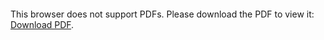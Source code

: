 <object data="christ-in-song/CIS1908pdfs/097.pdf" type="application/pdf" width="100%" height="1024px">
    <embed src="christ-in-song/CIS1908pdfs/097.pdf">
        <p>This browser does not support PDFs. Please download the PDF to view it: <a href="christ-in-song/CIS1908pdfs/097.pdf">Download PDF</a>.</p>
    </embed>
</object>
